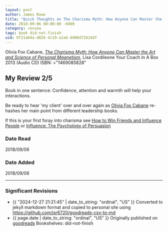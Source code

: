 ```yaml
---
layout: post
author: James Rowe
title: "Quick Thoughts on The Charisma Myth: How Anyone Can Master the Art and Science of Personal Magnetism"
date: 2018-09-06 00:00:00 -0400
category: review
tags: book did-not-finish
uid: 0f21a04a-d826-4c19-a1a6-6900d72624df
---
```


Olivia  Fox Cabane, *[The Charisma Myth: How Anyone Can Master the Art and Science of Personal Magnetism](https://www.goodreads.com/book/show/16160821)*, Lisa Cordileone Your Coach In A Box 2013 (Audio CD) ISBN: ="1469085828"

## My Review 2/5

Book in one sentence: Confidence, attention and warmth will help your interactions.

Be ready to hear 'my client' over and over again as [Olivia Fox Cabane](https://www.goodreads.com/author/show/1124434) re-hashes her main point from different leadership books.

If this is your first foray into charisma see [How to Win Friends and Influence People](https://www.goodreads.com/book/show/4865) or [Influence: The Psychology of Persuasion](https://www.goodreads.com/book/show/28815)

### Date Read
2018/09/06

### Date Added
2018/09/06

---

### Significant Revisions

- {{ "2024-12-27 21:21:45" | date_to_string: "ordinal", "US" }} Converted to jekyll markdown format and copied to personal site using <https://github.com/jsr6720/goodreads-csv-to-md>
- {{ page.date | date_to_string: "ordinal", "US" }} Originally published on [goodreads](https://www.goodreads.com) Bookshelves: did-not-finish